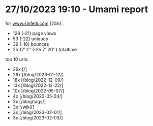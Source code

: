 # 27/10/2023 19:10 - Umami report
for www.shifeiti.com [24h] :

 - 128 (-21) page views
 - 53 (-22) uniques
 - 39 (-18) bounces
 - 2h 12' 1'' (-2h 7' 20'') totaltime


top 10 urls:
 - 26x [/]
 - 26x [/blog/2023-01-12/]
 - 18x [/blog/2022-12-09/]
 - 13x [/blog/2022-12-22/]
 - 10x [/blog/2022-05-07/]
 - 4x [/blog/2022-05-24/]
 - 3x [/blog/tags/]
 - 3x [/wiki/]
 - 3x [/blog/2023-02-01/]
 - 3x [/blog/2023-02-03/]



